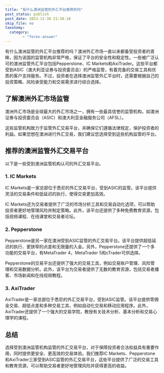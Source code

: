 ```yaml
---
title: "有什么澳洲监管的外汇平台推荐的吗"
post_status: publish
post_date: 2023-12-30 21:38:10
skip_file: no
taxonomy:
  category:
        - "forex-answer"
---
```


有什么澳洲监管的外汇平台推荐的吗？澳洲外汇市场一直以来都备受投资者的青睐，因为该国的监管机构非常严格，保证了平台的安全性和稳定性。一些被广泛认可的澳洲监管外汇平台包括Pepperstone、IC Markets和AxiTrader。这些平台都受到ASIC（澳大利亚证券与投资委员会）的严格监管，有着完备的交易工具和优质的客户支持服务。不过，投资者在选择澳洲监管外汇平台时，还需要根据自己的投资策略、风险承受能力和交易需求进行综合选择。

## 了解澳洲外汇市场监管

澳洲外汇市场是全球最大的外汇市场之一，拥有一些最具信誉的监管机构，如澳洲证券与投资委员会（ASIC）和澳大利亚金融服务公司（AFSL）。

这些监管机构致力于监管外汇交易平台，并确保它们遵循法律规定，保护投资者的利益。如果您想在澳洲进行外汇交易，我们建议您选择受到这些机构监管的平台。

## 推荐的澳洲监管外汇交易平台

以下是一些受到澳洲监管机构认可的外汇交易平台。

### 1. IC Markets

IC Markets是一家总部位于悉尼的外汇交易平台，受到ASIC的监管。该平台提供灵活的交易条件和低延迟的执行，使得交易更加高效。

IC Markets还为交易者提供了广泛的市场分析工具和交易自动化选项，可以帮助投资者更好地管理风险并制定策略。此外，该平台还提供了多种免费教育资源，包括视频课程、在线课堂和交易者论坛。

### 2. Pepperstone

Pepperstone是另一家在澳洲受到ASIC监管的外汇交易平台。该平台提供超低延迟的执行、更狭窄的点差和无限量的入金。另外，Pepperstone还提供了一个多功能的交易平台，有MetaTrader 4，MetaTrader 5和cTrader可供选择。

Pepperstone的交易平台还提供了强大的交易工具，例如交易账户管理、风险管理和交易数据分析。此外，该平台为交易者提供了无数的教育资源，包括交易者播客、市场新闻和在线视频教程。

### 3. AxiTrader

AxiTrader是一家总部位于悉尼的外汇交易平台，受到ASIC监管。该平台提供零佣金交易、超低点差和多种交易工具，例如自动化交易和移动应用程序。此外，AxiTrader还提供了一个强大的交易学院，教授有关技术分析、基本分析和交易心理学的课程。

## 总结

选择受到澳洲监管机构监管的外汇交易平台，对于保障投资者合法权益具有重要作用，同时提供更安全、更高效的交易体验。我们推荐IC Markets、Pepperstone和AxiTrader三家受到ASIC监管的外汇交易平台，这些平台提供了广泛的交易工具和教育资源，可以帮助交易者更好地管理风险并获得更高的收益。